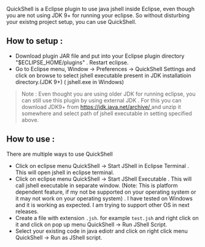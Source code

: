 QuickShell is a Eclipse plugin to use java jshell inside Eclipse, even though you are not using JDK 9+ for running your eclipse. So without disturbing your existng project setup, you can use QuickShell. 

## How to setup :
- Download plugin JAR file and put into your Eclipse plugin directory "$ECLIPSE_HOME/plugins" . Restart eclipse.
- Go to Eclipse menu, Window -> Preferences -> QuickShell Settings and click on browse to select jshell executable present in JDK installatioin directory.(JDK 9+) ( jshell.exe in Windows)
> Note : Even thought you are using older JDK for running eclipse, you can still use this plugin by using external JDK . For this you can download JDK9+ from [ https://jdk.java.net/archive/ ]( https://jdk.java.net/archive/) and unzip it somewhere and select path of jshell executable in setting specified above. 

## How to use :
There are multiple ways to use QuickShell
- Click on eclipse menu QuickShell -> Start JShell in Eclipse Terminal . This will open jshell in eclipse terminal.
- Click on eclipse menu QuickShell -> Start JShell Executable . This will call jshell executable in separate window. (Note: This is platform dependent feature, if my not be supported on your operating system or it may not work on your operating system) . I have tested on Windows and it is working as expected. I am trying to support other OS in next releases. 
- Create a file with extension `.jsh`. for example `test.jsh` and right click on it and click on pop up menu QuickShell -> Run JShell Script. 
- Select your existing code in java ediotr and click on right click menu QuickShell -> Run as JShell script. 
